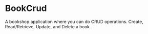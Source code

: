 # BookCrud
A bookshop application where you can do CRUD operations. Create, Read/Retrieve, Update, and Delete a book. 
